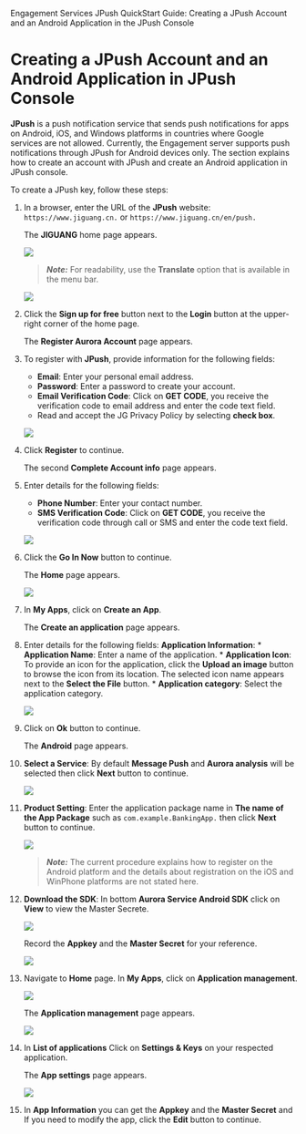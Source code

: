                              

Engagement Services JPush QuickStart Guide: Creating a JPush Account and an Android Application in the JPush Console

Creating a JPush Account and an Android Application in JPush Console
====================================================================

**JPush** is a push notification service that sends push notifications for apps on Android, iOS, and Windows platforms in countries where Google services are not allowed. Currently, the Engagement server supports push notifications through JPush for Android devices only. The section explains how to create an account with JPush and create an Android application in JPush console.

To create a JPush key, follow these steps:

1.  In a browser, enter the URL of the **JPush** website: `https://www.jiguang.cn.` or `https://www.jiguang.cn/en/push.`
    
    The **JIGUANG** home page appears.

    
    ![](Resources/Images/NewJPush/New/image1.png)

    
    > **_Note:_** For readability, use the **Translate** option that is available in the menu bar.
    
    ![](Resources/Images/NewJPush/New/image2.png)
    
    
2.  Click the **Sign up for free** button next to the **Login** button at the upper-right corner of the home page.
    
    The **Register Aurora Account** page appears.
    
3.  To register with **JPush**, provide information for the following fields:
    
    *   **Email**: Enter your personal email address.
    *   **Password**: Enter a password to create your account.
    *   **Email Verification Code**: Click on **GET CODE**, you receive the verification code to email address and enter the code text field.
    *   Read and accept the JG Privacy Policy by selecting **check box**.
    
    ![](Resources/Images/NewJPush/New/image3.png)
    
4.  Click **Register** to continue.
    
    The second **Complete Account info** page appears.
    
5.  Enter details for the following fields:
    
    *   **Phone Number**: Enter your contact number.
    *   **SMS Verification Code**: Click on **GET CODE**, you receive the verification code through call or SMS and enter the code text field.
    
    ![](Resources/Images/NewJPush/New/image4.png)
    
6.  Click the **Go In Now** button to continue.
 
    The **Home** page appears.
    
    ![](Resources/Images/NewJPush/New/image5.png)
    
7.  In **My Apps**, click on **Create an App**.
    
    The **Create an application** page appears.
    
8.  Enter details for the following fields:
       **Application Information**:
        *   **Application Name**: Enter a name of the application.
        *   **Application Icon**: To provide an icon for the application, click the **Upload an image** button to browse the icon from its location. The selected icon name appears next to the **Select the File** button.
        *   **Application category**: Select the application category.

    ![](Resources/Images/NewJPush/New/image6.png)

9. Click on **Ok** button to continue.

    The **Android** page appears.
 
10. **Select a Service**: By default **Message Push** and **Aurora analysis** will be selected then click **Next** button to continue.

    ![](Resources/Images/NewJPush/New/image7.png)

11. **Product Setting**: Enter the application package name in **The name of the App Package** such as `com.example.BankingApp.` then click **Next** button to continue.

    ![](Resources/Images/NewJPush/New/image8.png)
        
    > **_Note:_** The current procedure explains how to register on the Android platform and the details about registration on the iOS and WinPhone platforms are not stated here.

12. **Download the SDK**: In bottom **Aurora Service Android SDK** click on **View** to view the Master Secrete.

    ![](Resources/Images/NewJPush/New/image9.png)

    Record the **Appkey** and the **Master Secret** for your reference.

    ![](Resources/Images/NewJPush/New/image10.png)
    
13. Navigate to **Home** page. In **My Apps**, click on **Application management**.

    ![](Resources/Images/NewJPush/New/image4.png)

    The **Application management** page appears.

    ![](Resources/Images/NewJPush/New/image11.png)

14. In **List of applications** Click on **Settings & Keys** on your respected application.
    
    The **App settings** page appears.

    ![](Resources/Images/NewJPush/New/image12.png)

15. In **App Information** you can get the **Appkey** and the **Master Secret** and If you need to modify the app, click the **Edit** button to continue.